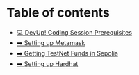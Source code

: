 # Table of contents

* [💻 DevUp! Coding Session Prerequisites](README.md)
* [➡️ Setting up Metamask](setting-up-metamask.md)
* [➡️ Getting TestNet Funds in Sepolia](getting-testnet-funds-in-sepolia.md)
* [➡️ Setting up Hardhat](setting-up-hardhat.md)
